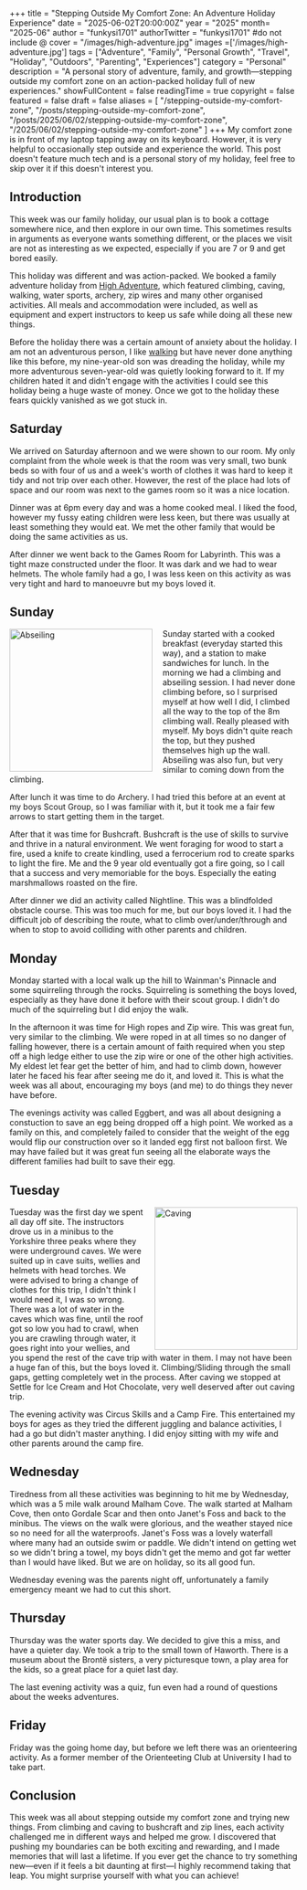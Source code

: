 +++
title = "Stepping Outside My Comfort Zone: An Adventure Holiday Experience"
date = "2025-06-02T20:00:00Z"
year = "2025"
month= "2025-06"
author = "funkysi1701"
authorTwitter = "funkysi1701" #do not include @
cover = "/images/high-adventure.jpg"
images =['/images/high-adventure.jpg']
tags = ["Adventure", "Family", "Personal Growth", "Travel", "Holiday", "Outdoors", "Parenting", "Experiences"]
category = "Personal"
description = "A personal story of adventure, family, and growth—stepping outside my comfort zone on an action-packed holiday full of new experiences."
showFullContent = false
readingTime = true
copyright = false
featured = false
draft = false
aliases = [
    "/stepping-outside-my-comfort-zone",
    "/posts/stepping-outside-my-comfort-zone",
    "/posts/2025/06/02/stepping-outside-my-comfort-zone",
    "/2025/06/02/stepping-outside-my-comfort-zone" 
]
+++
My comfort zone is in front of my laptop tapping away on its keyboard. However, it is very helpful to occasionally step outside and experience the world. This post doesn't feature much tech and is a personal story of my holiday, feel free to skip over it if this doesn't interest you.

## Introduction

This week was our family holiday, our usual plan is to book a cottage somewhere nice, and then explore in our own time. This sometimes results in arguments as everyone wants something different, or the places we visit are not as interesting as we expected, especially if you are 7 or 9 and get bored easily.

This holiday was different and was action-packed. We booked a family adventure holiday from [High Adventure](https://www.highadventureholidays.co.uk/), which featured climbing, caving, walking, water sports, archery, zip wires and many other organised activities. All meals and accommodation were included, as well as equipment and expert instructors to keep us safe while doing all these new things.

Before the holiday there was a certain amount of anxiety about the holiday. I am not an adventurous person, I like [walking](/charity-hike) but have never done anything like this before, my nine-year-old son was dreading the holiday, while my more adventurous seven-year-old was quietly looking forward to it. If my children hated it and didn't engage with the activities I could see this holiday being a huge waste of money. Once we got to the holiday these fears quickly vanished as we got stuck in.

## Saturday

We arrived on Saturday afternoon and we were shown to our room. My only complaint from the whole week is that the room was very small, two bunk beds so with four of us and a week's worth of clothes it was hard to keep it tidy and not trip over each other. However, the rest of the place had lots of space and our room was next to the games room so it was a nice location.

Dinner was at 6pm every day and was a home cooked meal. I liked the food, however my fussy eating children were less keen, but there was usually at least something they would eat. We met the other family that would be doing the same activities as us.

After dinner we went back to the Games Room for Labyrinth. This was a tight maze constructed under the floor. It was dark and we had to wear helmets. The whole family had a go, I was less keen on this activity as was very tight and hard to manoeuvre but my boys loved it.

## Sunday
<img src="/images/abseiling.jpg" alt="Abseiling" width="250px" style="padding-right: 15px; " align="left"/>

Sunday started with a cooked breakfast (everyday started this way), and a station to make sandwiches for lunch. In the morning we had a climbing and abseiling session. I had never done climbing before, so I surprised myself at how well I did, I climbed all the way to the top of the 8m climbing wall. Really pleased with myself. My boys didn't quite reach the top, but they pushed themselves high up the wall. Abseiling was also fun, but very similar to coming down from the climbing.

After lunch it was time to do Archery. I had tried this before at an event at my boys Scout Group, so I was familiar with it, but it took me a fair few arrows to start getting them in the target.

After that it was time for Bushcraft. Bushcraft is the use of skills to survive and thrive in a natural environment. We went foraging for wood to start a fire, used a knife to create kindling, used a ferrocerium rod to create sparks to light the fire. Me and the 9 year old eventually got a fire going, so I call that a success and very memoriable for the boys. Especially the eating marshmallows roasted on the fire.

After dinner we did an activity called Nightline. This was a blindfolded obstacle course. This was too much for me, but our boys loved it. I had the difficult job of describing the route, what to climb over/under/through and when to stop to avoid colliding with other parents and children.

## Monday

Monday started with a local walk up the hill to Wainman's Pinnacle and some squirreling through the rocks. Squirreling is something the boys loved, especially as they have done it before with their scout group. I didn't do much of the squirreling but I did enjoy the walk.

In the afternoon it was time for High ropes and Zip wire. This was great fun, very similar to the climbing. We were roped in at all times so no danger of falling however, there is a certain amount of faith required when you step off a high ledge either to use the zip wire or one of the other high activities. My eldest let fear get the better of him, and had to climb down, however later he faced his fear after seeing me do it, and loved it. This is what the week was all about, encouraging my boys (and me) to do things they never have before.

The evenings activity was called Eggbert, and was all about designing a constuction to save an egg being dropped off a high point. We worked as a family on this, and completely failed to consider that the weight of the egg would flip our construction over so it landed egg first not balloon first. We may have failed but it was great fun seeing all the elaborate ways the different families had built to save their egg.

## Tuesday

<img src="/images/caves.jpg" alt="Caving" width="250px" style="padding-left: 15px; " align="right" />

Tuesday was the first day we spent all day off site. The instructors drove us in a minibus to the Yorkshire three peaks where they were underground caves. We were suited up in cave suits, wellies and helmets with head torches. We were advised to bring a change of clothes for this trip, I didn't think I would need it, I was so wrong. There was a lot of water in the caves which was fine, until the roof got so low you had to crawl, when you are crawling through water, it goes right into your wellies, and you spend the rest of the cave trip with water in them. I may not have been a huge fan of this, but the boys loved it. Climbing/Sliding through the small gaps, getting completely wet in the process. After caving we stopped at Settle for Ice Cream and Hot Chocolate, very well deserved after out caving trip.

The evening activity was Circus Skills and a Camp Fire. This entertained my boys for ages as they tried the different juggling and balance activities, I had a go but didn't master anything. I did enjoy sitting with my wife and other parents around the camp fire.

## Wednesday

Tiredness from all these activities was beginning to hit me by Wednesday, which was a 5 mile walk around Malham Cove. The walk started at Malham Cove, then onto Gordale Scar and then onto Janet's Foss and back to the minibus. The views on the walk were glorious, and the weather stayed nice so no need for all the waterproofs. Janet's Foss was a lovely waterfall where many had an outside swim or paddle. We didn't intend on getting wet so we didn't bring a towel, my boys didn't get the memo and got far wetter than I would have liked. But we are on holiday, so its all good fun.  

Wednesday evening was the parents night off, unfortunately a family emergency meant we had to cut this short.

## Thursday

Thursday was the water sports day. We decided to give this a miss, and have a quieter day. We took a trip to the small town of Haworth. There is a museum about the Brontë sisters, a very picturesque town, a play area for the kids, so a great place for a quiet last day.

The last evening activity was a quiz, fun even had a round of questions about the weeks adventures.

## Friday

Friday was the going home day, but before we left there was an orienteering activity. As a former member of the Orienteeting Club at University I had to take part.

## Conclusion

This week was all about stepping outside my comfort zone and trying new things. From climbing and caving to bushcraft and zip lines, each activity challenged me in different ways and helped me grow. I discovered that pushing my boundaries can be both exciting and rewarding, and I made memories that will last a lifetime. If you ever get the chance to try something new—even if it feels a bit daunting at first—I highly recommend taking that leap. You might surprise yourself with what you can achieve!
